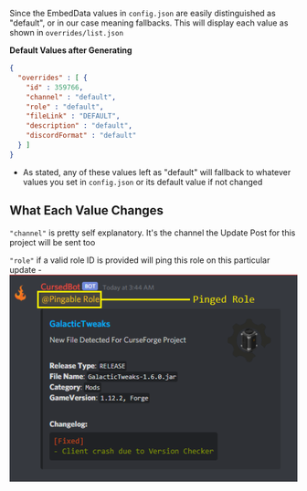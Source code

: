 Since the EmbedData values in `config.json` are easily distinguished as "default", or in our case meaning fallbacks. This will display each value as shown in `overrides/list.json`

**Default Values after Generating**
```json
{
  "overrides" : [ {
    "id" : 359766,
    "channel" : "default",
    "role" : "default",
    "fileLink" : "DEFAULT",
    "description" : "default",
    "discordFormat" : "default"
  } ]
}
```
  - As stated, any of these values left as "default" will fallback to whatever values you set in `config.json` or its default value if not changed
  
**What Each Value Changes**
---

`"channel"` is pretty self explanatory. It's the channel the Update Post for this project will be sent too
  
 `"role"` if a valid role ID is provided will ping this role on this particular update
 	- ![](https://github.com/ReadOnlyDevelopment/CursedBot/blob/master/assets/role-ping.png)